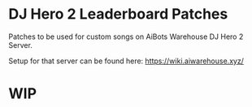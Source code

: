 # DJ Hero 2 Leaderboard Patches

Patches to be used for custom songs on AiBots Warehouse DJ Hero 2 Server.

Setup for that server can be found here: https://wiki.aiwarehouse.xyz/

# WIP

